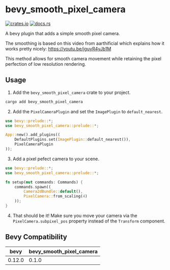 # bevy_smooth_pixel_camera

[![crates.io](https://img.shields.io/crates/v/bevy_smooth_pixel_camera)](https://crates.io/crates/bevy_smooth_pixel_camera)
[![docs.rs](https://docs.rs/bevy_smooth_pixel_camera/badge.svg)](https://docs.rs/bevy_smooth_pixel_camera)

A bevy plugin that adds a simple smooth pixel camera.

The smoothing is based on this video from aarthificial which explains how it works pretty nicely: <https://youtu.be/jguyR4yJb1M>

This method allows for smooth camera movement while retaining the pixel perfection of low resolution rendering.

## Usage

1. Add the `bevy_smooth_pixel_camera` crate to your project.
```sh
cargo add bevy_smooth_pixel_camera
```
2. Add the `PixelCameraPlugin` and set the `ImagePlugin` to `default_nearest`.
```rs
use bevy::prelude::*;
use bevy_smooth_pixel_camera::prelude::*;

App::new().add_plugins((
    DefaultPlugins.set(ImagePlugin::default_nearest()),
    PixelCameraPlugin
));
```
3. Add a pixel pefect camera to your scene.
```rs
use bevy::prelude::*;
use bevy_smooth_pixel_camera::prelude::*;

fn setup(mut commands: Commands) {
    commands.spawn((
        Camera2dBundle::default(),
        PixelCamera::from_scaling(4)
    ));
}
```
4. That should be it! Make sure you move your camera via the `PixelCamera.subpixel_pos` property instead of the `Transform` component.

## Bevy Compatibility

| bevy   | bevy_smooth_pixel_camera |
| ------ | ------------------------ |
| 0.12.0 | 0.1.0                    |